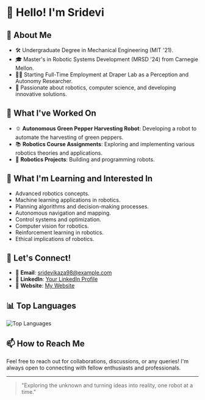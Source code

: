 <!--
### Hi there 👋

**sridevikaza/sridevikaza** is a ✨ _special_ ✨ repository because its `README.md` (this file) appears on your GitHub profile.

Here are some ideas to get you started:

- 🔭 I’m currently working on ...
- 🌱 I’m currently learning ...
- 👯 I’m looking to collaborate on ...
- 🤔 I’m looking for help with ...
- 💬 Ask me about ...
- 📫 How to reach me: sridevikaza98@gmail.com
- 😄 Pronouns: ...
- ⚡ Fun fact: ...

## 📈 GitHub Stats
![Your GitHub Stats](https://github-readme-stats.vercel.app/api?username=sridevikaza&show_icons=true&theme=radical)

-->

# 👋 Hello! I'm Sridevi

## 🔭 About Me
- 🛠️ Undergraduate Degree in Mechanical Engineering (MIT '21).
- 🎓 Master's in Robotic Systems Development (MRSD '24) from Carnegie Mellon.
- 👩‍💻 Starting Full-Time Employment at Draper Lab as a Perception and Autonomy Researcher.
- 🧠 Passionate about robotics, computer science, and developing innovative solutions.

## 🔭 What I've Worked On
- 🫑 **Autonomous Green Pepper Harvesting Robot**: Developing a robot to automate the harvesting of green peppers.
- 📚 **Robotics Course Assignments**: Exploring and implementing various robotics theories and applications.
- 🤖 **Robotics Projects**: Building and programming robots.

## 🌱 What I'm Learning and Interested In
- Advanced robotics concepts.
- Machine learning applications in robotics.
- Planning algorithms and decision-making processes.
- Autonomous navigation and mapping.
- Control systems and optimization.
- Computer vision for robotics.
- Reinforcement learning in robotics.
- Ethical implications of robotics.

## 💬 Let's Connect!
- 📧 **Email**: [sridevikaza98@example.com](mailto:sridevikaza98@gmail.com)
- 💼 **LinkedIn**: [Your LinkedIn Profile](https://www.linkedin.com/in/sridevi-kaza/)
- 📝 **Website**: [My Website](https://sridevikaza.com)

## 📊 Top Languages
![Top Languages](https://github-readme-stats.vercel.app/api/top-langs/?username=sridevikaza&layout=compact&theme=radical)

## 📫 How to Reach Me
Feel free to reach out for collaborations, discussions, or any queries! I'm always open to connecting with fellow enthusiasts and professionals.

---

> "Exploring the unknown and turning ideas into reality, one robot at a time."

